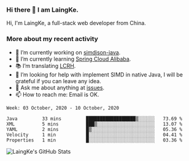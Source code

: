 ### Hi there 👋 I am LaingKe.

Hi, I'm LaingKe, a full-stack web developer from China.

### More about my recent activity

- 🔭 I’m currently working on [simdjson-java](https://github.com/laingke/simdjson-java).
- 🌱 I’m currently learning [Spring Cloud Alibaba](https://github.com/alibaba/spring-cloud-alibaba).
- :books: I’m translating [LCRH](https://github.com/LCTT/LCRH).
- 🤔 I’m looking for help with implement SIMD in native Java, I will be grateful if you can leave any idea.
- 💬 Ask me about anything at [issues](https://github.com/laingke/laingke/issues).
- 📫 How to reach me: Email is OK.

<!--START_SECTION:waka-->
```text
Week: 03 October, 2020 - 10 October, 2020

Java         33 mins         ██████████████████▒░░░░░░   73.69 % 
XML          5 mins          ███▒░░░░░░░░░░░░░░░░░░░░░   13.07 % 
YAML         2 mins          █▒░░░░░░░░░░░░░░░░░░░░░░░   05.36 % 
Velocity     1 min           █░░░░░░░░░░░░░░░░░░░░░░░░   04.41 % 
Properties   1 min           █░░░░░░░░░░░░░░░░░░░░░░░░   03.36 % 
```
<!--END_SECTION:waka-->

![LaingKe's GitHub Stats](https://github-readme-stats.vercel.app/api?username=laingke&show_icons=true&theme=nightowl&count_private=true)
